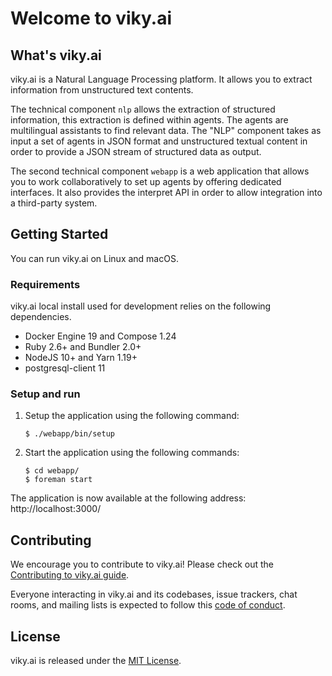 # Welcome to viky.ai

## What's viky.ai

viky.ai is a Natural Language Processing platform. It allows you to extract information from unstructured text contents.

The technical component `nlp` allows the extraction of structured information, this extraction is defined within agents. The agents are multilingual assistants to find relevant data. The "NLP" component takes as input a set of agents in JSON format and unstructured textual content in order to provide a JSON stream of structured data as output.

The second technical component `webapp` is a web application that allows you to work collaboratively to set up agents by offering dedicated interfaces. It also provides the interpret API in order to allow integration into a third-party system.

## Getting Started

You can run viky.ai on Linux and macOS.

### Requirements

viky.ai local install used for development relies on the following dependencies.

* Docker Engine 19 and Compose 1.24
* Ruby 2.6+ and Bundler 2.0+
* NodeJS 10+ and Yarn 1.19+
* postgresql-client 11

### Setup and run

1. Setup the application using the following command:
   ```
   $ ./webapp/bin/setup
   ```

2. Start the application using the following commands:
   ```
   $ cd webapp/
   $ foreman start
   ```

The application is now available at the following address: http://localhost:3000/

## Contributing

We encourage you to contribute to viky.ai! Please check out the [Contributing to viky.ai guide](CONTRIBUTING.md).

Everyone interacting in viky.ai and its codebases, issue trackers, chat rooms, and mailing lists is expected to follow this [code of conduct](CODE_OF_CONDUCT.md).

## License

viky.ai is released under the [MIT License](LICENCE.txt).
